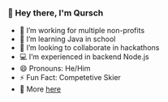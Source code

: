 ### 👋 Hey there, I'm Qursch
- 🔭 I’m working for multiple non-profits
- 🌱 I’m learning Java in school
- 👯 I’m looking to collaborate in hackathons
- 💻 I’m experienced in backend Node.js
- 😄 Pronouns: He/Him
- ⚡ Fun Fact: Competetive Skier
- 🔗 More [here](https://qursch.com)
